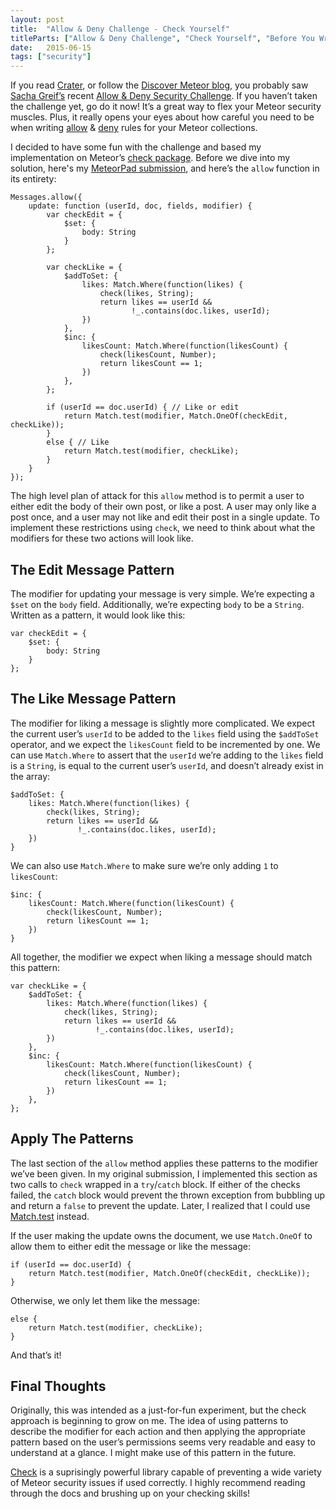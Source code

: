 ```yaml
---
layout: post
title:  "Allow & Deny Challenge - Check Yourself"
titleParts: ["Allow & Deny Challenge", "Check Yourself", "Before You Wreck Yourself"]
date:   2015-06-15
tags: ["security"]
---
```


If you read [Crater](https://crater.io/), or follow the [Discover Meteor blog](https://www.discovermeteor.com/blog), you probably saw [Sacha Greif’s](https://twitter.com/SachaGreif) recent [Allow & Deny Security Challenge](https://www.discovermeteor.com/blog/allow-deny-security-challenge/). If you haven’t taken the challenge yet, go do it now! It’s a great way to flex your Meteor security muscles. Plus, it really opens your eyes about how careful you need to be when writing [allow](http://docs.meteor.com/#/full/allow) & [deny](http://docs.meteor.com/#/full/deny) rules for your Meteor collections.

I decided to have some fun with the challenge and based my implementation on Meteor’s [check package](http://docs.meteor.com/#/full/check). Before we dive into my solution, here's my [MeteorPad submission](http://meteorpad.com/pad/eFGxbRicpNuJjBb8T/Copy%20of%20Chatroom%20Security%20Challenge), and here’s the <code class="language-javascript">allow</code> function in its entirety:

<pre class="language-javascript"><code class="language-javascript">Messages.allow({
    update: function (userId, doc, fields, modifier) {
        var checkEdit = {
            $set: {
                body: String
            }
        };

        var checkLike = {
            $addToSet: {
                likes: Match.Where(function(likes) {
                    check(likes, String);
                    return likes == userId &&
                           !_.contains(doc.likes, userId);
                })
            },
            $inc: {
                likesCount: Match.Where(function(likesCount) {
                    check(likesCount, Number);
                    return likesCount == 1;
                })
            },
        };

        if (userId == doc.userId) { // Like or edit
            return Match.test(modifier, Match.OneOf(checkEdit, checkLike));
        }
        else { // Like
            return Match.test(modifier, checkLike);
        }
    }
});
</code></pre>

The high level plan of attack for this <code class="language-javascript">allow</code> method is to permit a user to either edit the body of their own post, or like a post. A user may only like a post once, and a user may not like and edit their post in a single update. To implement these restrictions using <code class="language-javascript">check</code>, we need to think about what the modifiers for these two actions will look like.

## The Edit Message Pattern

The modifier for updating your message is very simple. We’re expecting a <code class="language-*">$set</code> on the <code class="language-javascript">body</code> field. Additionally, we’re expecting <code class="language-javascript">body</code> to be a <code class="language-javascript">String</code>. Written as a pattern, it would look like this:

<pre class="language-javascript"><code class="language-javascript">var checkEdit = {
    $set: {
        body: String
    }
};
</code></pre>

## The Like Message Pattern

The modifier for liking a message is slightly more complicated. We expect the current user’s <code class="language-javascript">userId</code> to be added to the <code class="language-javascript">likes</code> field using the <code class="language-javascript">$addToSet</code> operator, and we expect the <code class="language-javascript">likesCount</code> field to be incremented by one. We can use <code class="language-javascript">Match.Where</code> to assert that the <code class="language-javascript">userId</code> we’re adding to the <code class="language-javascript">likes</code> field is a <code class="language-javascript">String</code>, is equal to the current user’s <code class="language-javascript">userId</code>, and doesn’t already exist in the array:

<pre class="language-javascript"><code class="language-javascript">$addToSet: {
    likes: Match.Where(function(likes) {
        check(likes, String);
        return likes == userId &&
               !_.contains(doc.likes, userId);
    })
}
</code></pre>

We can also use <code class="language-javascript">Match.Where</code> to make sure we’re only adding <code class="language-javascript">1</code> to <code class="language-javascript">likesCount</code>:

<pre class="language-javascript"><code class="language-javascript">$inc: {
    likesCount: Match.Where(function(likesCount) {
        check(likesCount, Number);
        return likesCount == 1;
    })
}
</code></pre>

All together, the modifier we expect when liking a message should match this pattern:

<pre class="language-javascript"><code class="language-javascript">var checkLike = {
    $addToSet: {
        likes: Match.Where(function(likes) {
            check(likes, String);
            return likes == userId &&
                   !_.contains(doc.likes, userId);
        })
    },
    $inc: {
        likesCount: Match.Where(function(likesCount) {
            check(likesCount, Number);
            return likesCount == 1;
        })
    },
};
</code></pre>

## Apply The Patterns

The last section of the <code class="language-javascript">allow</code> method applies these patterns to the modifier we’ve been given. In my original submission, I implemented this section as two calls to <code class="language-javascript">check</code> wrapped in a <code class="language-javascript">try</code>/<code class="language-javascript">catch</code> block. If either of the checks failed, the <code class="language-javascript">catch</code> block would prevent the thrown exception from bubbling up and return a <code class="language-javascript">false</code> to prevent the update. Later, I realized that I could use [Match.test](http://docs.meteor.com/#/full/match_test) instead.

If the user making the update owns the document, we use <code class="language-javascript">Match.OneOf</code> to allow them to either edit the message or like the message:

<pre class="language-javascript"><code class="language-javascript">if (userId == doc.userId) {
    return Match.test(modifier, Match.OneOf(checkEdit, checkLike));
}
</code></pre>

Otherwise, we only let them like the message:

<pre class="language-javascript"><code class="language-javascript">else {
    return Match.test(modifier, checkLike);
}
</code></pre>

And that’s it!

## Final Thoughts

Originally, this was intended as a just-for-fun experiment, but the check approach is beginning to grow on me. The idea of using patterns to describe the modifier for each action and then applying the appropriate pattern based on the user’s permissions seems very readable and easy to understand at a glance. I might make use of this pattern in the future.

[Check](http://docs.meteor.com/#/full/check_package) is a suprisingly powerful library capable of preventing a wide variety of Meteor security issues if used correctly. I highly recommend reading through the docs and brushing up on your checking skills!
